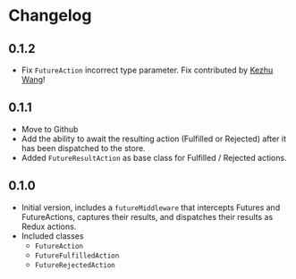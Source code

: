 # Changelog

## 0.1.2

  - Fix `FutureAction` incorrect type parameter. Fix contributed by [Kezhu Wang](https://github.com/kezhuw)!

## 0.1.1

  - Move to Github
  - Add the ability to await the resulting action (Fulfilled or Rejected) after it has been dispatched to the store.
  - Added `FutureResultAction` as base class for Fulfilled / Rejected actions.

## 0.1.0

  - Initial version, includes a `futureMiddleware` that intercepts Futures and FutureActions, captures their results, and dispatches their results as Redux actions.
  - Included classes
    - `FutureAction`
    - `FutureFulfilledAction`
    - `FutureRejectedAction`
